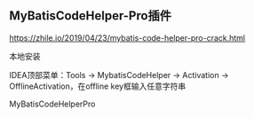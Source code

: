 ## MyBatisCodeHelper-Pro插件

https://zhile.io/2019/04/23/mybatis-code-helper-pro-crack.html

本地安装

IDEA顶部菜单：Tools -> MybatisCodeHelper -> Activation -> OfflineActivation，在offline key框输入任意字符串



MyBatisCodeHelperPro